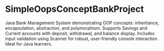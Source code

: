 # SimpleOopsConceptBankProject
Java Bank Management System demonstrating OOP concepts: inheritance, encapsulation, abstraction, and polymorphism. Supports Savings and Current accounts with deposit, withdrawal, and balance display. Includes input validation using Scanner for robust, user-friendly console interaction. Ideal for Java learners.
